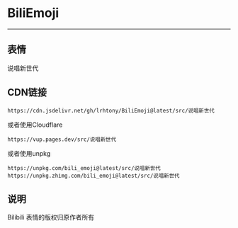 # BiliEmoji
---
## 表情
说唱新世代
## CDN链接
```
https://cdn.jsdelivr.net/gh/lrhtony/BiliEmoji@latest/src/说唱新世代
```
或者使用Cloudflare
```
https://vup.pages.dev/src/说唱新世代
```
或者使用unpkg
```
https://unpkg.com/bili_emoji@latest/src/说唱新世代
https://unpkg.zhimg.com/bili_emoji@latest/src/说唱新世代
```
## 说明
Bilibili 表情的版权归原作者所有
